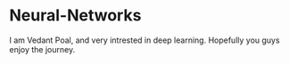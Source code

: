 # Neural-Networks
I am Vedant Poal, and very intrested in deep learning.
Hopefully you guys enjoy the journey.
